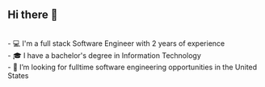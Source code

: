 ## Hi there 👋

<br>
- 💻 I'm a full stack Software Engineer with 2 years of experience <br>
- 🎓 I have a bachelor's degree in Information Technology <br>
- 🤔 I’m looking for fulltime software engineering opportunities in the United States <br>
